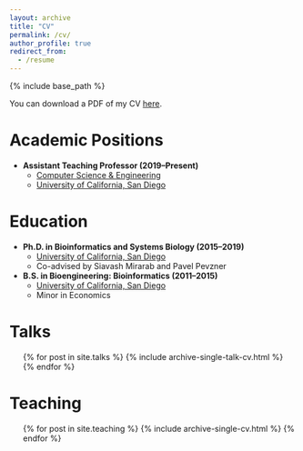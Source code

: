 ```yaml
---
layout: archive
title: "CV"
permalink: /cv/
author_profile: true
redirect_from:
  - /resume
---
```


{% include base_path %}

You can download a PDF of my CV [here](https://github.com/niemasd/curriculum-vitae/releases/latest/download/main.pdf).

Academic Positions
======
* **Assistant Teaching Professor (2019–Present)**
  * [Computer Science & Engineering](https://cse.ucsd.edu/)
  * [University of California, San Diego](https://ucsd.edu/)

Education
======
* **Ph.D. in Bioinformatics and Systems Biology (2015–2019)**
  * [University of California, San Diego](https://ucsd.edu/)
  * Co-advised by Siavash Mirarab and Pavel Pevzner
* **B.S. in Bioengineering: Bioinformatics (2011–2015)**
  * [University of California, San Diego](https://ucsd.edu/)
  * Minor in Economics

Talks
======
  <ul>{% for post in site.talks %}
    {% include archive-single-talk-cv.html %}
  {% endfor %}</ul>
  
Teaching
======
  <ul>{% for post in site.teaching %}
    {% include archive-single-cv.html %}
  {% endfor %}</ul>
